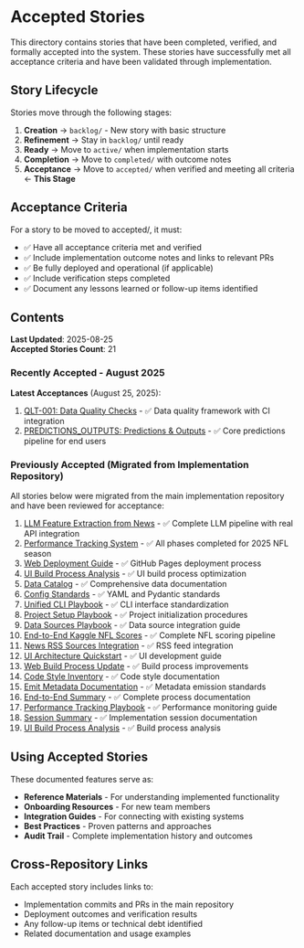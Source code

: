 # Accepted Stories

This directory contains stories that have been completed, verified, and formally accepted into the system. These stories have successfully met all acceptance criteria and have been validated through implementation.

## Story Lifecycle

Stories move through the following stages:
1. **Creation** → `backlog/` - New story with basic structure
2. **Refinement** → Stay in `backlog/` until ready
3. **Ready** → Move to `active/` when implementation starts
4. **Completion** → Move to `completed/` with outcome notes
5. **Acceptance** → Move to `accepted/` when verified and meeting all criteria ← **This Stage**

## Acceptance Criteria

For a story to be moved to accepted/, it must:
- ✅ Have all acceptance criteria met and verified
- ✅ Include implementation outcome notes and links to relevant PRs
- ✅ Be fully deployed and operational (if applicable)
- ✅ Include verification steps completed
- ✅ Document any lessons learned or follow-up items identified

## Contents

**Last Updated**: 2025-08-25  
**Accepted Stories Count**: 21

### Recently Accepted - August 2025

**Latest Acceptances** (August 25, 2025):
1. [QLT-001: Data Quality Checks](./QLT-001-data-quality-checks.md) - ✅ Data quality framework with CI integration
2. [PREDICTIONS_OUTPUTS: Predictions & Outputs](./PREDICTIONS_OUTPUTS.md) - ✅ Core predictions pipeline for end users

### Previously Accepted (Migrated from Implementation Repository)

All stories below were migrated from the main implementation repository and have been reviewed for acceptance:

1. [LLM Feature Extraction from News](./LLM_FEATURE_EXTRACTION_FROM_NEWS.md) - ✅ Complete LLM pipeline with real API integration
2. [Performance Tracking System](./PERFORMANCE_TRACKING_FINAL.md) - ✅ All phases completed for 2025 NFL season
3. [Web Deployment Guide](./WEB_DEPLOYMENT_GUIDE.md) - ✅ GitHub Pages deployment process
4. [UI Build Process Analysis](./UI_BUILD_PROCESS_ANALYSIS.md) - ✅ UI build process optimization
5. [Data Catalog](./DATA_CATALOG.md) - ✅ Comprehensive data documentation
6. [Config Standards](./CONFIG_STANDARDS_YAML_PYDANTIC.md) - ✅ YAML and Pydantic standards
7. [Unified CLI Playbook](./PLAYBOOK_UNIFIED_CLI.md) - ✅ CLI interface standardization
8. [Project Setup Playbook](./PLAYBOOK_PROJECT_SETUP.md) - ✅ Project initialization procedures
9. [Data Sources Playbook](./PLAYBOOK_DATA_SOURCES.md) - ✅ Data source integration guide
10. [End-to-End Kaggle NFL Scores](./END_TO_END_KAGGLE_NFL_SCORES.md) - ✅ Complete NFL scoring pipeline
11. [News RSS Sources Integration](./NEWS_RSS_SOURCES_INTEGRATION.md) - ✅ RSS feed integration
12. [UI Architecture Quickstart](./UI_ARCHITECTURE_QUICKSTART.md) - ✅ UI development guide
13. [Web Build Process Update](./WEB_BUILD_PROCESS_UPDATE.md) - ✅ Build process improvements
14. [Code Style Inventory](./CODE_STYLE_INVENTORY.md) - ✅ Code style documentation
15. [Emit Metadata Documentation](./EMIT_METADATA_DOC.md) - ✅ Metadata emission standards
16. [End-to-End Summary](./END_TO_END_SUMMARY.md) - ✅ Complete process documentation
17. [Performance Tracking Playbook](./PLAYBOOK_PERFORMANCE_TRACKING.md) - ✅ Performance monitoring guide
18. [Session Summary](./SESSION_SUMMARY.md) - ✅ Implementation session documentation
19. [UI Build Process Analysis](./UI_BUILD_PROCESS_ANALYSIS.md) - ✅ Build process analysis

## Using Accepted Stories

These documented features serve as:
- **Reference Materials** - For understanding implemented functionality
- **Onboarding Resources** - For new team members
- **Integration Guides** - For connecting with existing systems
- **Best Practices** - Proven patterns and approaches
- **Audit Trail** - Complete implementation history and outcomes

## Cross-Repository Links

Each accepted story includes links to:
- Implementation commits and PRs in the main repository
- Deployment outcomes and verification results
- Any follow-up items or technical debt identified
- Related documentation and usage examples
